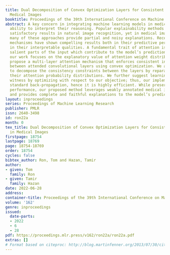 ```yaml
---
title: Dual Decomposition of Convex Optimization Layers for Consistent Attention in
  Medical Images
booktitle: Proceedings of the 39th International Conference on Machine Learning
abstract: A key concern in integrating machine learning models in medicine is the
  ability to interpret their reasoning. Popular explainability methods have demonstrated
  satisfactory results in natural image recognition, yet in medical image analysis,
  many of these approaches provide partial and noisy explanations. Recently, attention
  mechanisms have shown compelling results both in their predictive performance and
  in their interpretable qualities. A fundamental trait of attention is that it leverages
  salient parts of the input which contribute to the model’s prediction. To this end,
  our work focuses on the explanatory value of attention weight distributions. We
  propose a multi-layer attention mechanism that enforces consistent interpretations
  between attended convolutional layers using convex optimization. We apply duality
  to decompose the consistency constraints between the layers by reparameterizing
  their attention probability distributions. We further suggest learning the dual
  witness by optimizing with respect to our objective; thus, our implementation uses
  standard back-propagation, hence it is highly efficient. While preserving predictive
  performance, our proposed method leverages weakly annotated medical imaging data
  and provides complete and faithful explanations to the model’s prediction.
layout: inproceedings
series: Proceedings of Machine Learning Research
publisher: PMLR
issn: 2640-3498
id: ron22a
month: 0
tex_title: Dual Decomposition of Convex Optimization Layers for Consistent Attention
  in Medical Images
firstpage: 18754
lastpage: 18769
page: 18754-18769
order: 18754
cycles: false
bibtex_author: Ron, Tom and Hazan, Tamir
author:
- given: Tom
  family: Ron
- given: Tamir
  family: Hazan
date: 2022-06-28
address:
container-title: Proceedings of the 39th International Conference on Machine Learning
volume: '162'
genre: inproceedings
issued:
  date-parts:
  - 2022
  - 6
  - 28
pdf: https://proceedings.mlr.press/v162/ron22a/ron22a.pdf
extras: []
# Format based on citeproc: http://blog.martinfenner.org/2013/07/30/citeproc-yaml-for-bibliographies/
---
```

